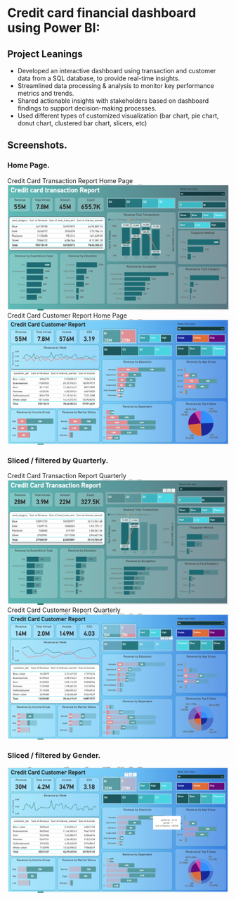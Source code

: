 # Credit card financial dashboard using Power BI:

## Project Leanings

- Developed an interactive dashboard using transaction and customer data from a SQL database, to provide real-time insights.
- Streamlined data processing & analysis to monitor key performance metrics and trends.
- Shared actionable insights with stakeholders based on dashboard findings to support decision-making processes.
- Used different types of customized visualization (bar chart, pie chart, donut chart, clustered bar chart, slicers, etc)

## Screenshots.
### Home Page.
Credit Card Transaction Report Home Page
![alt text](<Screenshots/CCT Home.png>)
Credit Card Customer Report Home Page
![alt text](<Screenshots/CCC R.png>)

### Sliced / filtered by Quarterly.
Credit Card Transaction Report Quarterly
![alt text](<Screenshots/CCT Quarterly .png>)
Credit Card Customer Report Quarterly
![alt text](<Screenshots/CCC R Quarterly.png>)

### Sliced / filtered by Gender.
![alt text](<Screenshots/CCC by gender.png>)